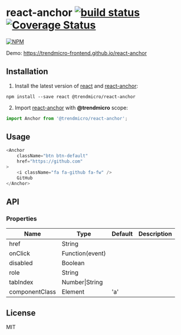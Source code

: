 # react-anchor [![build status](https://travis-ci.org/trendmicro-frontend/react-anchor.svg?branch=master)](https://travis-ci.org/trendmicro-frontend/react-anchor) [![Coverage Status](https://coveralls.io/repos/github/trendmicro-frontend/react-anchor/badge.svg?branch=master)](https://coveralls.io/github/trendmicro-frontend/react-anchor?branch=master)

[![NPM](https://nodei.co/npm/@trendmicro/react-anchor.png?downloads=true&stars=true)](https://nodei.co/npm/@trendmicro/react-anchor/)

Demo: https://trendmicro-frontend.github.io/react-anchor

## Installation

1. Install the latest version of [react](https://github.com/facebook/react) and [react-anchor](https://github.com/trendmicro-frontend/react-anchor):

  ```
  npm install --save react @trendmicro/react-anchor
  ```

2. Import [react-anchor](https://github.com/trendmicro-frontend/react-anchor) with <b>@trendmicro</b> scope:
  ```js
  import Anchor from '@trendmicro/react-anchor';
  ```

## Usage

```js
<Anchor
    className="btn btn-default"
    href="https://github.com"
>
    <i className="fa fa-github fa-fw" />
    GitHub
</Anchor>
```


## API

### Properties

<table class="table table-bordered table-striped">
  <thead>
    <tr>
      <th style="width: 100px;">Name</th>
      <th style="width: 50px;">Type</th>
      <th>Default</th>
      <th>Description</th>
    </tr>
  </thead>
  <tbody>
    <tr>
      <td>href</td>
      <td>String</td>
      <td></td>
      <td></td>
    </tr>
    <tr>
      <td>onClick</td>
      <td>Function(event)</td>
      <td></td>
      <td></td>
    </tr>
    <tr>
      <td>disabled</td>
      <td>Boolean</td>
      <td></td>
      <td></td>
    </tr>
    <tr>
      <td>role</td>
      <td>String</td>
      <td></td>
      <td></td>
    </tr>
    <tr>
      <td>tabIndex</td>
      <td>Number|String</td>
      <td></td>
      <td></td>
    </tr>
    <tr>
      <td>componentClass</td>
      <td>Element</td>
      <td>'a'</td>
      <td></td>
    </tr>
  </tbody>
</table>

## License

MIT
